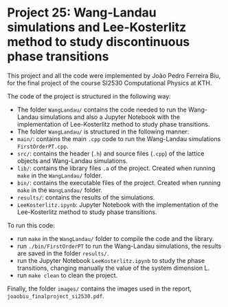 # Project 25: Wang-Landau simulations and Lee-Kosterlitz method to study discontinuous phase transitions

This project and all the code were implemented by João Pedro Ferreira Biu, for the final project of the course SI2530 Computational Physics at KTH.

The code of the project is structured in the following way:
- The folder `WangLandau/` contains the code needed to run the Wang-Landau simulations and also a Jupyter Notebook with the implementation of Lee-Kosterlitz method to study phase transitions.
- The folder `WangLandau/` is structured in the following manner:
- `main/`: contains the main `.cpp` code to run the Wang-Landau simulations `FirstOrderPT.cpp`.
- `src/`: contains the header (`.h`) and source files (`.cpp`) of the lattice objects and Wang-Landau simulations.
- `lib/`: contains the library files `.a` of the project. Created when running `make` in the `WangLandau/` folder.
- `bin/`: contains the executable files of the project. Created when running `make` in the `WangLandau/` folder.
- `results/`: contains the results of the simulations.
- `LeeKosterlitz.ipynb`: Jupyter Notebook with the implementation of the Lee-Kosterlitz method to study phase transitions.

To run this code:
- run `make` in the `WangLandau/` folder to compile the code and the library.
- run `./bin/FirstOrderPT` to run the Wang-Landau simulations, the results are saved in the folder `results/`.
- run the Jupyter Notebook `LeeKosterlitz.ipynb` to study the phase transitions, changing manually the value of the system dimension L.
- run `make clean` to clean the project.

Finally, the folder `images/` contains the images used in the report, `joaobiu_finalproject_si2530.pdf`.
